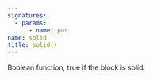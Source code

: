 ```yaml
---
signatures:
  - params:
      - name: pos
name: solid
title: solid()
---
```



Boolean function, true if the block is solid.
